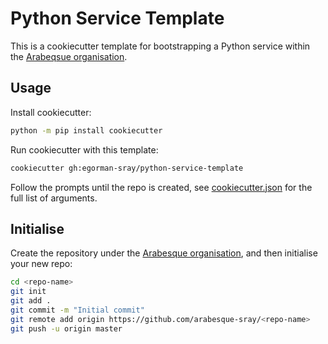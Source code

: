# Python Service Template

This is a cookiecutter template for bootstrapping a Python service within the [Arabeqsue organisation](https://github.com/arabesque-sray).

## Usage

Install cookiecutter:

```bash
python -m pip install cookiecutter
```

Run cookiecutter with this template:
```bash
cookiecutter gh:egorman-sray/python-service-template
```

Follow the prompts until the repo is created, see [cookiecutter.json](./cookiecutter.json) for the full list of arguments.

## Initialise

Create the repository under the [Arabesque organisation](https://github.com/arabesque-sray), and then initialise your new repo:

```bash
cd <repo-name>
git init
git add .
git commit -m "Initial commit"
git remote add origin https://github.com/arabesque-sray/<repo-name>
git push -u origin master
```
